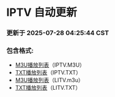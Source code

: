 # IPTV 自动更新

### 更新于 2025-07-28 04:25:44 CST

### 包含格式:
- [M3U播放列表](IPTV.m3u)（IPTV.M3U）
- [TXT播放列表](IPTV.txt)（IPTV.TXT）
- [M3U播放列表](LITV.m3u)（LITV.m3u）
- [TXT播放列表](LITV.txt)（LITV.TXT）
